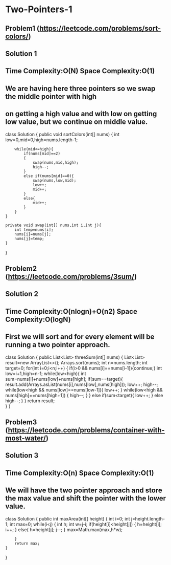 # Two-Pointers-1

## Problem1 (https://leetcode.com/problems/sort-colors/)
## Solution 1
## Time Complexity:O(N) Space Complexity:O(1)
## We are having here three pointers so we swap the middle pointer with high 
## on getting a high value and with low on getting low value, but we continue on middle value.
class Solution {
    public void sortColors(int[] nums) {
        int low=0,mid=0,high=nums.length-1;

        while(mid<=high){
            if(nums[mid]==2)
            {
                swap(nums,mid,high);
                high--;
            }
            else if(nums[mid]==0){
                swap(nums,low,mid);
                low++;
                mid++;
            }
            else{
                mid++;
            }
        }
    }

    private void swap(int[] nums,int i,int j){
        int temp=nums[i];
        nums[i]=nums[j];
        nums[j]=temp;
    }
}
## Problem2 (https://leetcode.com/problems/3sum/)
## Solution 2
## Time Complexity:O(nlogn)+O(n2) Space Complexity:O(logN)
## First we will sort and for every element will be running a two pointer approach.

class Solution {
    public List<List<Integer>> threeSum(int[] nums) {
      List<List<Integer>> result=new ArrayList<>();
      Arrays.sort(nums);
      int n=nums.length;
      int target=0;
      for(int i=0;i<n;i++)
      { if(i>0 && nums[i]==nums[i-1]){continue;}
        int low=i+1,high=n-1;
        while(low<high){
            int sum=nums[i]+nums[low]+nums[high];
            if(sum==target){
                result.add(Arrays.asList(nums[i],nums[low],nums[high]));
                low++;
                high--;
                while(low<high && nums[low]==nums[low-1]){
                    low++;
                }
                while(low<high && nums[high]==nums[high+1])
                {
                    high--;
                }
            }
            else if(sum<target){
                low++;
            }
            else
            high--;
        }
      }
      return result;  
    }
}

## Problem3 (https://leetcode.com/problems/container-with-most-water/)
## Solution 3
## Time Complexity:O(n) Space Complexity:O(1)
## We will have the two pointer approach and store the max value and shift the pointer with the lower value.
class Solution {
    public int maxArea(int[] height) {
        int i=0;
        int j=height.length-1;
        int max=0;
        while(i<j)
        {
            int h;
            int w=j-i;
            if(height[i]<height[j])
            {
                h=height[i];
                i++;
            }
            else{
                h=height[j];
                j--;
            }
            max=Math.max(max,h*w);

        }
        return max;
    }
}